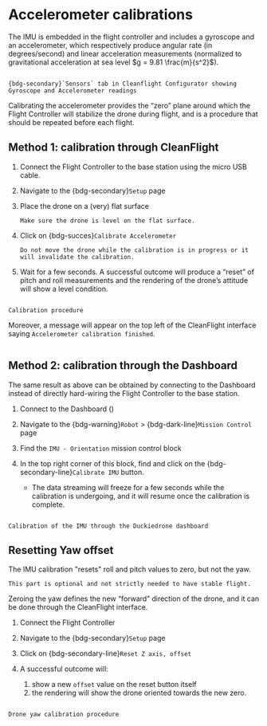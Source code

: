 # Accelerometer calibrations

The IMU is embedded in the flight controller and includes a gyroscope and an accelerometer, which respectively produce angular rate (in degrees/second) and linear acceleration measurements (normalized to gravitational acceleration at sea level $g = 9.81 \frac{m}{s^2}$).

```{figure} ./_images/calibrations/sensors-readings-page.png

{bdg-secondary}`Sensors` tab in Cleanflight Configurator showing Gyroscope and Accelerometer readings
```

Calibrating the accelerometer provides the “zero” plane around which the Flight Controller will stabilize the drone during flight, and is a procedure that should be repeated before each flight.

## Method 1: calibration through CleanFlight

1.  Connect the Flight Controller to the base station using the micro USB cable.
    
2.  Navigate to the {bdg-secondary}`Setup` page
    
3.  Place the drone on a (very) flat surface
    
    ```{important}
    Make sure the drone is level on the flat surface.
    ```
        
4.  Click on {bdg-succes}`Calibrate Accelerometer`
    
    ```{warning}
    Do not move the drone while the calibration is in progress or it will invalidate the calibration.
    ```
        
5.  Wait for a few seconds. A successful outcome will produce a “reset” of pitch and roll measurements and the rendering of the drone’s attitude will show a level condition. 
    

```{figure} ./_images/calibrations/drone-IMU-calibration.gif

Calibration procedure
```

Moreover, a message will appear on the top left of the CleanFlight interface saying `Accelerometer calibration finished`.

```{image} ./_images/calibrations/msg_calibration_finished.png
```

## Method 2: calibration through the Dashboard

  
The same result as above can be obtained by connecting to the Dashboard instead of directly hard-wiring the Flight Controller to the base station.  

1.  Connect to the Dashboard ([](first-connection))
    
2.  Navigate to the {bdg-warning}`Robot` > {bdg-dark-line}`Mission Control` page
    
3.  Find the `IMU - Orientation` mission control block
    
4.  In the top right corner of this block, find and click on the {bdg-secondary-line}`Calibrate IMU` button.
    
    * The data streaming will freeze for a few seconds while the calibration is undergoing, and it will resume once the calibration is complete.
        
```{figure} ./_images/calibrations/drone-IMU-calibration-dashboard.gif

Calibration of the IMU through the Duckiedrone dashboard
```

## Resetting Yaw offset
The IMU calibration "resets" roll and pitch values to zero, but not the yaw.

```{note}
This part is optional and not strictly needed to have stable flight.
```

Zeroing the yaw defines the new “forward” direction of the drone, and it can be done through the CleanFlight interface.

1.  Connect the Flight Controller
    
2.  Navigate to the {bdg-secondary}`Setup` page
    
3.  Click on {bdg-secondary-line}`Reset Z axis, offset`
    
4.  A successful outcome will:
    1. show a new `offset` value on the reset button itself
    2. the rendering will show the drone oriented towards the new zero.
    
```{figure} ./_images/calibrations/drone-YAW-calibration.gif

Drone yaw calibration procedure
```